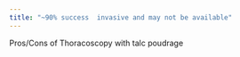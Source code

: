 ```yaml
---
title: "~90% success  invasive and may not be available"
---
```

Pros/Cons of Thoracoscopy with talc poudrage

